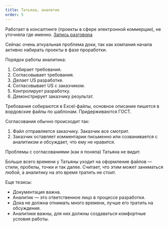 ```yaml
---
title: Татьяна, аналитик
order: 5
---
```


Работает в консалтинге (проекты в сфере электронной коммерции), не уточняла где именно. [Запись разговора](https://icsitru-my.sharepoint.com/:v:/g/personal/ekaterina_pavlova_ics-it_ru/EZTaZJLWKZJBrQ0CzcrcMXABArrNW8OA5efx4OGddYkGtA?e=clTncB)

Сейчас очень аткуальная проблема доки, так как компания начала активно набирать проекты в фазе проработки.

Порядок работы аналитика:

1. Собирает требования.
2. Согласовывает требования.
3. Делает US разработке.
4. Согласовывает US с заказчиком.
5. Контролирует разработку.
6. Демонстрирует заказчику результат.

Требования собираются в Excel-файлы, основное описание пишется в вордовские файлы по шаблонам. Придерживаются ГОСТ.

Согласования обычно происходит так:

1. Файл отправляется заказчику. Заказчик все смотрит.
2. Заказчик оставляет комментарии письменно или созванивается с аналитиком и обсуждает, что ему не нравится.

Проблемы с согласованиями (как я поняла) Татьяна не видит. 

Больше всего времени у Татьяны уходит на оформление файлов — стили, пробелы, точки и так далее. Считает, что этим может заниматься любой, а аналитику на это время тратить не стоит.

Еще тезисы:

- Документация важна.
- Аналитик — это ответственное лицо в процессе разработки.
- Дока не должна отнимать много времени, лучше его тратить на обсуждения.
- Аналитики важны, для них должны создаваться комфортные условия работы.